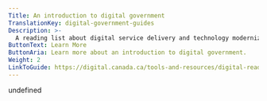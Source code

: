 ```yaml
---
Title: An introduction to digital government
TranslationKey: digital-government-guides
Description: >-
  A reading list about digital service delivery and technology modernization.
ButtonText: Learn More
ButtonAria: Learn more about an introduction to digital government.
Weight: 2
LinkToGuide: https://digital.canada.ca/tools-and-resources/digital-reading-list/
---
```


undefined
